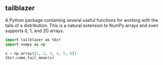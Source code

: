## tailblazer

A Python package containing several useful functions for working with the tails of a distribution. This is a natural extension to NumPy arrays and even supports 0, 1, and 2D arrays.

```python
import tailblazer as tbzr
import numpy as np

x = np.array([1, 2, 3, 4, 5, 6])
tbzr.cume_tail_mean(x)
```
